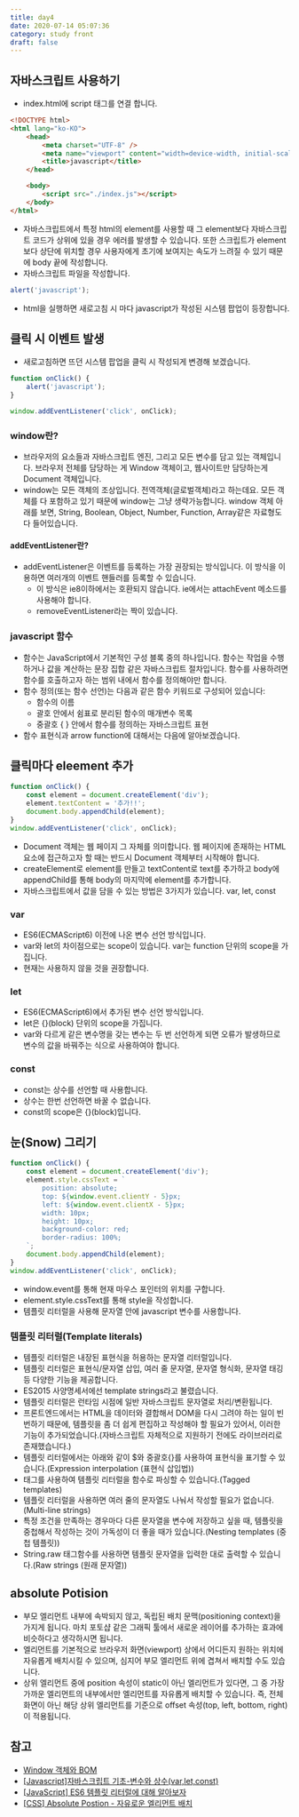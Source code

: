 ```yaml
---
title: day4
date: 2020-07-14 05:07:36
category: study front
draft: false
---
```


## 자바스크립트 사용하기

- index.html에 script 태그를 연결 합니다.

```html
<!DOCTYPE html>
<html lang="ko-KO">
	<head>
		<meta charset="UTF-8" />
		<meta name="viewport" content="width=device-width, initial-scale=1.0" />
		<title>javascript</title>
	</head>

	<body>
		<script src="./index.js"></script>
	</body>
</html>
```

- 자바스크립트에서 특정 html의 element를 사용할 때 그 element보다 자바스크립트 코드가 상위에 있을 경우 에러를 발생할 수 있습니다. 또한 스크립트가 element보다 상단에 위치할 경우 사용자에게 초기에 보여지는 속도가 느려질 수 있기 때문에 body 끝에 작성합니다.
- 자바스크립트 파일을 작성합니다.

```javascript
alert('javascript');
```

- html을 실행하면 새로고침 시 마다 javascript가 작성된 시스템 팝업이 등장합니다.

## 클릭 시 이벤트 발생

- 새로고침하면 뜨던 시스템 팝업을 클릭 시 작성되게 변경해 보겠습니다.

```javascript
function onClick() {
	alert('javascript');
}

window.addEventListener('click', onClick);
```

### window란?

- 브라우저의 요소들과 자바스크립트 엔진, 그리고 모든 변수를 담고 있는 객체입니다. 브라우저 전체를 담당하는 게 Window 객체이고, 웹사이트만 담당하는게 Document 객체입니다.
- window는 모든 객체의 조상입니다. 전역객체(글로벌객체)라고 하는데요. 모든 객체를 다 포함하고 있기 때문에 window는 그냥 생략가능합니다. window 객체 아래를 보면, String, Boolean, Object, Number, Function, Array같은 자료형도 다 들어있습니다.

#### addEventListener란?

- addEventListener은 이벤트를 등록하는 가장 권장되는 방식입니다. 이 방식을 이용하면 여러개의 이벤트 핸들러를 등록할 수 있습니다.
  - 이 방식은 ie8이하에서는 호환되지 않습니다. ie에서는 attachEvent 메소드를 사용해야 합니다.
  - removeEventListener라는 짝이 있습니다.

### javascript 함수

- 함수는 JavaScript에서 기본적인 구성 블록 중의 하나입니다. 함수는 작업을 수행하거나 값을 계산하는 문장 집합 같은 자바스크립트 절차입니다. 함수를 사용하려면 함수를 호출하고자 하는 범위 내에서 함수를 정의해야만 합니다.
- 함수 정의(또는 함수 선언)는 다음과 같은 함수 키워드로 구성되어 있습니다:
  - 함수의 이름
  - 괄호 안에서 쉼표로 분리된 함수의 매개변수 목록
  - 중괄호 { } 안에서 함수를 정의하는 자바스크립트 표현
- 함수 표현식과 arrow function에 대해서는 다음에 알아보겠습니다.

## 클릭마다 eleement 추가

```javascript
function onClick() {
	const element = document.createElement('div');
	element.textContent = '추가!!';
	document.body.appendChild(element);
}
window.addEventListener('click', onClick);
```

- Document 객체는 웹 페이지 그 자체를 의미합니다. 웹 페이지에 존재하는 HTML 요소에 접근하고자 할 때는 반드시 Document 객체부터 시작해야 합니다.
- createElement로 element를 만들고 textContent로 text를 추가하고 body에 appendChild를 통해 body의 마지막에 element를 추가합니다.
- 자바스크립트에서 값을 담을 수 있는 방법은 3가지가 있습니다. var, let, const

### var

- ES6(ECMAScript6) 이전에 나온 변수 선언 방식입니다.
- var와 let의 차이점으로는 scope이 있습니다. var는 function 단위의 scope을 가집니다.
- 현재는 사용하지 않을 것을 권장합니다.

### let

- ES6(ECMAScript6)에서 추가된 변수 선언 방식입니다.
- let은 {}(block) 단위의 scope을 가집니다.
- var와 다르게 같은 변수명을 갖는 변수는 두 번 선언하게 되면 오류가 발생하므로 변수의 값을 바꿔주는 식으로 사용하여야 합니다.

### const

- const는 상수를 선언할 때 사용합니다.
- 상수는 한번 선언하면 바꿀 수 없습니다.
- const의 scope은 {}(block)입니다.

## 눈(Snow) 그리기

```javascript
function onClick() {
	const element = document.createElement('div');
	element.style.cssText = `
		position: absolute;
		top: ${window.event.clientY - 5}px;
		left: ${window.event.clientX - 5}px;
		width: 10px;
		height: 10px;
		background-color: red;
		border-radius: 100%;
	`;
	document.body.appendChild(element);
}
window.addEventListener('click', onClick);
```

- window.event를 통해 현재 마우스 포인터의 위치를 구합니다.
- element.style.cssText를 통해 style을 작성합니다.
- 템플릿 리터럴을 사용해 문자열 안에 javascript 변수를 사용합니다.

### 템플릿 리터럴(Template literals)

- 템플릿 리터럴은 내장된 표현식을 허용하는 문자열 리터럴입니다.
- 템플릿 리터럴은 표현식/문자열 삽입, 여러 줄 문자열, 문자열 형식화, 문자열 태깅 등 다양한 기능을 제공합니다.
- ES2015 사양명세서에선 template strings라고 불렸습니다.
- 템플릿 리터럴은 런타임 시점에 일반 자바스크립트 문자열로 처리/변환됩니다.
- 프론트엔드에서는 HTML을 데이터와 결합해서 DOM을 다시 그려야 하는 일이 빈번하기 때문에, 템플릿을 좀 더 쉽게 편집하고 작성해야 할 필요가 있어서, 이러한 기능이 추가되었습니다.(자바스크립트 자체적으로 지원하기 전에도 라이브러리로 존재했습니다.)
- 템플릿 리터럴에서는 아래와 같이 \$와 중괄호{}를 사용하여 표현식을 표기할 수 있습니다.(Expression interpolation (표현식 삽입법))
- 태그를 사용하여 템플릿 리터럴을 함수로 파싱할 수 있습니다.(Tagged templates)
- 템플릿 리터럴을 사용하면 여러 줄의 문자열도 나눠서 작성할 필요가 없습니다.(Multi-line strings)
- 특정 조건을 만족하는 경우마다 다른 문자열을 변수에 저장하고 싶을 때, 템플릿을 중첩해서 작성하는 것이 가독성이 더 좋을 때가 있습니다.(Nesting templates (중첩 템플릿))
- String.raw 태그함수를 사용하면 템플릿 문자열을 입력한 대로 출력할 수 있습니다.(Raw strings (원래 문자열))

## absolute Potision

- 부모 엘리먼트 내부에 속박되지 않고, 독립된 배치 문맥(positioning context)을 가지게 됩니다. 마치 포토샵 같은 그래픽 툴에서 새로운 레이어를 추가하는 효과에 비슷하다고 생각하시면 됩니다.
- 엘리먼트를 기본적으로 브라우저 화면(viewport) 상에서 어디든지 원하는 위치에 자유롭게 배치시킬 수 있으며, 심지어 부모 엘리먼트 위에 겹쳐서 배치할 수도 있습니다.
- 상위 엘리먼트 중에 position 속성이 static이 아닌 엘리먼트가 있다면, 그 중 가장 가까운 엘리먼트의 내부에서만 엘리먼트를 자유롭게 배치할 수 있습니다. 즉, 전체 화면이 아닌 해당 상위 엘리먼트를 기준으로 offset 속성(top, left, bottom, right)이 적용됩니다.

## 참고

- [Window 객체와 BOM](https://www.zerocho.com/category/JavaScript/post/573b321aa54b5e8427432946)
- [[Javascript]자바스크립트 기초-변수와 상수(var,let,const)](https://hees-dev.tistory.com/32)
- [[JavaScript] ES6 템플릿 리터럴에 대해 알아보자](https://eblee-repo.tistory.com/38)
- [[CSS] Absolute Postion - 자유로운 엘리먼트 배치](https://www.daleseo.com/css-position-absolute)

